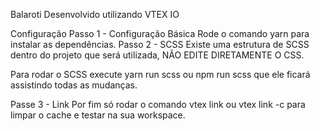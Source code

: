 Balaroti
Desenvolvido utilizando VTEX IO

Configuração
Passo 1 - Configuração Básica
Rode o comando yarn para instalar as dependências.
Passo 2 - SCSS
Existe uma estrutura de SCSS dentro do projeto que será utilizada, NÃO EDITE DIRETAMENTE O CSS.

Para rodar o SCSS execute yarn run scss ou npm run scss que ele ficará assistindo todas as mudanças.

Passe 3 - Link
Por fim só rodar o comando vtex link ou vtex link -c para limpar o cache e testar na sua workspace.
